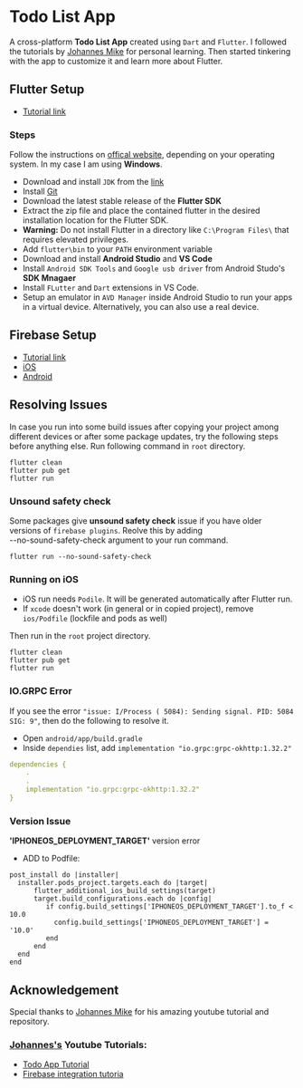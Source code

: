 # Todo List App

A cross-platform **Todo List App** created using `Dart` and `Flutter`. I followed the tutorials by [Johannes Mike](https://github.com/JohannesMilke) for personal learning. Then started tinkering with the app to customize it and learn more about Flutter.

## Flutter Setup
* [Tutorial link](https://www.youtube.com/watch?v=5FEY5-1m1cs&t=899s)

### Steps
Follow the instructions on [offical website](https://docs.flutter.dev/get-started/install/windows), depending on your operating system. In my case I am using **Windows**.
* Download and install `JDK` from the [link](https://www.oracle.com/java/technologies/downloads/)
* Install [Git](https://git-scm.com/download/win)
* Download the latest stable release of the **Flutter SDK**
* Extract the zip file and place the contained flutter in the desired installation location for the Flutter SDK.
*   **Warning:** Do not install Flutter in a directory like `C:\Program Files\` that requires elevated privileges.
* Add `flutter\bin` to your `PATH` environment variable
* Download and install **Android Studio** and **VS Code**
* Install ``Android SDK Tools`` and ``Google usb driver`` from Android Studo's **SDK Mnagaer**
* Install `FLutter` and `Dart` extensions in VS Code.
* Setup an emulator in `AVD Manager` inside Android Studio to run your apps in a virtual device. Alternatively, you can also use a real device.

## Firebase Setup
* [Tutorial link](https://www.youtube.com/watch?v=LKLLcrisa6M&t=839s)
* [iOS](https://firebase.google.com/docs/ios/setup)
* [Android](https://firebase.google.com/docs/android/setup)

## Resolving Issues
In case you run into some build issues after copying your project among different devices or after some package updates, try the following steps before anything else.
Run following command in `root` directory.
```console
flutter clean
flutter pub get
flutter run
```

### Unsound safety check
Some packages give **unsound safety check** issue if you have older versions of `firebase plugins`. Reolve this by adding \
--no-sound-safety-check argument to your run command.
```console
flutter run --no-sound-safety-check
```

### Running on iOS
* iOS run needs `Podile`. It will be generated automatically after Flutter run.
* If `xcode` doesn't work (in general or in copied project), remove `ios/Podfile` (lockfile and pods as well)

Then run in the `root` project directory.
```console
flutter clean
flutter pub get
flutter run
```

### IO.GRPC Error
If you see the error `"issue: I/Process ( 5084): Sending signal. PID: 5084 SIG: 9"`, then do the following to resolve it.
* Open `android/app/build.gradle`
* Inside `dependies` list, add `implementation "io.grpc:grpc-okhttp:1.32.2"`

```yaml
dependencies {
    .
    .
    implementation "io.grpc:grpc-okhttp:1.32.2"
}
```

### Version Issue
**'IPHONEOS_DEPLOYMENT_TARGET'** version error
* ADD to Podfile:

```
post_install do |installer|
  installer.pods_project.targets.each do |target|
      flutter_additional_ios_build_settings(target)
      target.build_configurations.each do |config|
         if config.build_settings['IPHONEOS_DEPLOYMENT_TARGET'].to_f < 10.0
           config.build_settings['IPHONEOS_DEPLOYMENT_TARGET'] = '10.0'
         end
      end
  end
end
```

## Acknowledgement
Special thanks to [Johannes Mike](https://github.com/JohannesMilke) for his amazing youtube tutorial and repository.


### [Johannes's](https://www.youtube.com/channel/UC0FD2apauvegCcsvqIBceLA) Youtube Tutorials:
* [Todo App Tutorial](https://www.youtube.com/watch?v=kN9Yfd4fu04&t=963s)
* [Firebase integration tutoria](https://www.youtube.com/watch?v=EV2DyrKOqrY&t=273s)
